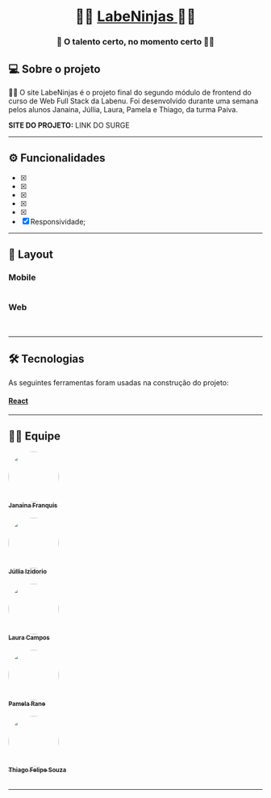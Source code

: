 <h1 align="center">
     🐱‍👤 <a href="#" alt="site do projeto" target="_blank"> LabeNinjas </a>  🐱‍👤
</h1>

<h3 align="center">
    🛒 O talento certo, no momento certo  🐱‍👤
</h3>

## 💻 Sobre o projeto

🐱‍👤 O site LabeNinjas é o projeto final do segundo módulo de frontend do curso de Web Full Stack da Labenu.
Foi desenvolvido durante uma semana pelos alunos Janaina, Júllia, Laura, Pamela e Thiago, da turma Paiva.
<br>

<b>SITE DO PROJETO:</b> LINK DO SURGE

---

## ⚙️ Funcionalidades

- [x]
- [x]
- [x]
- [x]
- [x]
- [x] Responsividade;

---

## 🎨 Layout

### Mobile

<p align="center" style="display: flex; align-items: flex-start; justify-content: center;">
     <a href="g" alt="5458713e-2c2c-4109-b14f-b1c48cdcddcc" border="0"></a>
     <a href="" alt="c4913d08-c8cb-4d4d-968e-b97971a2d8f6" border="0"></a>
     


</p>

### Web

<p align="center" style="display: flex; align-items: flex-start; justify-content: center;">
 <a href="" alt="Captura-de-Tela-53" border="0" /></a>
     <br/>
 <a href="" alt="Captura-de-Tela-55" border="0"></a>    
</p>

---

## 🛠 Tecnologias

As seguintes ferramentas foram usadas na construção do projeto:

#### [React](https://reactjs.org/)

---

## 👨‍💻 Equipe

<a href="https://github.com/jfranquis">
 <img style="border-radius: 50%;" src="https://avatars.githubusercontent.com/u/39539970?v=4" width="100px;" alt=""/>
 <br>
 <sub><b>Janaina Franquis</b></sub></a> <a href="https://github.com/jfranquis" title="github"></a>
 <br>
 <br>
 
 <a href="https://github.com/thiago-felipe-99">
 <img style="border-radius: 50%;" src="https://avatars.githubusercontent.com/u/81257067?v=4" width="100px;" alt=""/>
 <br>
 <sub><b>Júllia Izidorio</b></sub></a> <a href="https://github.com/thiago-felipe-99" title="github"></a>
 <br>
 <br>

<a href="https://github.com/lausmpc">
 <img style="border-radius: 50%;" src="https://avatars.githubusercontent.com/u/81258211?v=4" width="100px;" alt=""/>
 <br />
 <sub><b>Laura Campos</b></sub></a> <a href="https://github.com/lausmpc" title="github"></a>
 <br>
 <br>
 
 <a href="https://github.com/thiago-felipe-99">
 <img style="border-radius: 50%;" src="https://avatars.githubusercontent.com/u/81252263?v=4" width="100px;" alt=""/>
 <br>
 <sub><b>Pamela Rane</b></sub></a> <a href="https://github.com/thiago-felipe-99" title="github"></a>
 <br>
 <br>

<a href="https://github.com/thiago-felipe-99">
 <img style="border-radius: 50%;" src="https://avatars.githubusercontent.com/u/77975911?v=4" width="100px;" alt=""/>
 <br>
 <sub><b>Thiago Felipe Souza</b></sub></a> <a href="https://github.com/thiago-felipe-99" title="github"></a>
 <br>
 <br>
 


---
